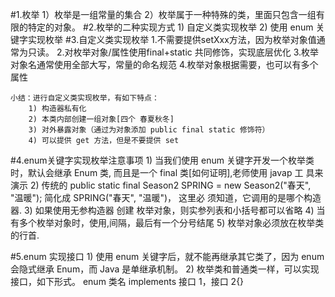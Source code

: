 #1.枚举
    1）枚举是一组常量的集合
    2）枚举属于一种特殊的类，里面只包含一组有限的特定的对象。
#2.枚举的二种实现方式
    1) 自定义类实现枚举
    2) 使用 enum 关键字实现枚举
#3.自定义类实现枚举
    1.不需要提供setXxx方法，因为枚举对象值通常为只读。
    2.对枚举对象/属性使用final+static 共同修饰，实现底层优化
    3.枚举对象名通常使用全部大写，常量的命名规范
    4.枚举对象根据需要，也可以有多个属性

    小结：进行自定义类实现枚举，有如下特点：
        1) 构造器私有化
        2) 本类内部创建一组对象[四个 春夏秋冬]
        3) 对外暴露对象（通过为对象添加 public final static 修饰符）
        4) 可以提供 get 方法，但是不要提供 set

#4.enum关键字实现枚举注意事项
    1) 当我们使用 enum 关键字开发一个枚举类时，默认会继承 Enum 类, 而且是一个 final 类[如何证明],老师使用 javap 工
    具来演示
    2) 传统的 public static final Season2 SPRING = new Season2("春天", "温暖"); 简化成 SPRING("春天", "温暖")， 这里必
    须知道，它调用的是哪个构造器.
    3) 如果使用无参构造器 创建 枚举对象，则实参列表和小括号都可以省略
    4) 当有多个枚举对象时，使用,间隔，最后有一个分号结尾
    5) 枚举对象必须放在枚举类的行首.

#5.enum 实现接口
    1) 使用 enum 关键字后，就不能再继承其它类了，因为 enum 会隐式继承 Enum，而 Java 是单继承机制。
    2) 枚举类和普通类一样，可以实现接口，如下形式。
    enum 类名 implements 接口 1，接口 2{}